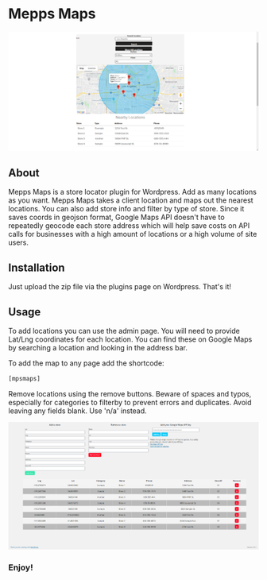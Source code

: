 # Mepps Maps # 

![](png/client.png)

## About 
Mepps Maps is a store locator plugin for Wordpress. Add as many locations as you want. Mepps Maps takes a client location and maps out the nearest locations. 
You can also add store info and filter by type of store. Since it saves coords in geojson format, Google Maps API doesn't have to repeatedly geocode each store address
which will help save costs on API calls for businesses with a high amount of locations or a high volume of site users. 

## Installation 
Just upload the zip file via the plugins page on Wordpress. That's it!

## Usage
To add locations you can use the admin page. You will need to provide Lat/Lng coordinates for each location. 
You can find these on Google Maps by searching a location and looking in the address bar.

To add the map to any page add the shortcode:
```bash
[mpsmaps]
```

Remove locations using the remove buttons. Beware of spaces and typos, especially for categories to filterby
to prevent errors and duplicates. Avoid leaving any fields blank. Use 'n/a' instead.

![](png/admin.png)

### Enjoy!